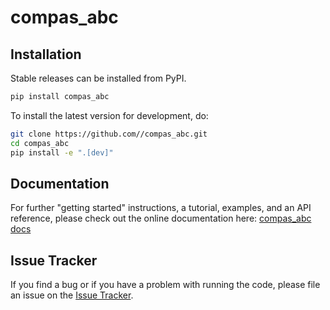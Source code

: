 # compas_abc



## Installation

Stable releases can be installed from PyPI.

```bash
pip install compas_abc
```

To install the latest version for development, do:

```bash
git clone https://github.com//compas_abc.git
cd compas_abc
pip install -e ".[dev]"
```

## Documentation

For further "getting started" instructions, a tutorial, examples, and an API reference,
please check out the online documentation here: [compas_abc docs](https://.github.io/compas_abc)

## Issue Tracker

If you find a bug or if you have a problem with running the code, please file an issue on the [Issue Tracker](https://github.com//compas_abc/issues).
